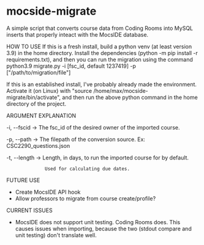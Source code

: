 # mocside-migrate

A simple script that converts course data from Coding Rooms into MySQL inserts
that properly inteact with the MocsIDE database.

HOW TO USE
If this is a fresh install, build a python venv (at least version 3.9) in the
home directory. Install the dependencies (python -m pip install -r requirements.txt),
and then you can run the migration using the command
  python3.9 migrate.py -i [fsc_id, default 1237419] -p ["/path/to/migration/file"]

If this is an established install, I've probably already made the environment.
Activate it (on Linux) with "source /home/max/mocside-migrate/bin/activate",
and then run the above python command in the home directory of the project.

ARGUMENT EXPLANATION


  -i, --fscid  -> The fsc_id of the desired owner of the imported course.


  -p, --path   -> The filepath of the conversion source. Ex: CSC2290_questions.json


  -t, --length -> Length, in days, to run the imported course for by default.
  
                  Used for calculating due dates.

FUTURE USE
  * Create MocsIDE API hook
  * Allow professors to migrate from course create/profile?

CURRENT ISSUES
  * MocsIDE does not support unit testing. Coding Rooms does. This causes issues
  when importing, because the two (stdout compare and unit testing) don't translate well.
